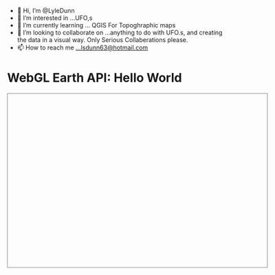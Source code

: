 - 👋 Hi, I’m @LyleDunn
- 👀 I’m interested in ...UFO,s
- 🌱 I’m currently learning ... QGIS For Topoghraphic maps
- 💞️ I’m looking to collaborate on ...anything to do with UFO.s,
     and creating the data in a visual way. Only Serious Collaberations please.
- 📫 How to reach me ...lsdunn63@hotmail.com

<!---
LyleDunn/LyleDunn is a ✨ special ✨ repository because its `README.md` (this file) appears on your GitHub profile.
You can click the Preview link to take a look at your changes.
--->

<!DOCTYPE HTML>
<html>
<head>
     <script src="http://www.webglearth.com/v2/api.js"></script>
<script>
  function initialize() {
    var options = { zoom: 3.0, position: [47.19537,8.524404] };
    var earth = new WE.map('earth_div', options); 
  }
</script>
</head>
<body onload="initialize(https://github.com/LyleDunn/LyleDunn)">
  <h1>WebGL Earth API: Hello World</h1>
  <div id="earth_div" style="width:600px;height:400px;border:1px solid gray; padding:2px;"></div>
</body>
</html>
